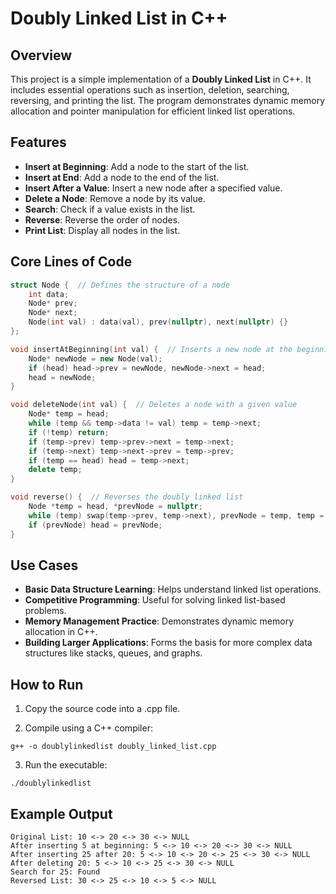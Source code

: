 # Doubly Linked List in C++

## Overview
This project is a simple implementation of a **Doubly Linked List** in C++. It includes essential operations such as insertion, deletion, searching, reversing, and printing the list. The program demonstrates dynamic memory allocation and pointer manipulation for efficient linked list operations.

## Features
- **Insert at Beginning**: Add a node to the start of the list.
- **Insert at End**: Add a node to the end of the list.
- **Insert After a Value**: Insert a new node after a specified value.
- **Delete a Node**: Remove a node by its value.
- **Search**: Check if a value exists in the list.
- **Reverse**: Reverse the order of nodes.
- **Print List**: Display all nodes in the list.

## Core Lines of Code
```cpp
struct Node {  // Defines the structure of a node
    int data;
    Node* prev;
    Node* next;
    Node(int val) : data(val), prev(nullptr), next(nullptr) {}
};

void insertAtBeginning(int val) {  // Inserts a new node at the beginning
    Node* newNode = new Node(val);
    if (head) head->prev = newNode, newNode->next = head;
    head = newNode;
}

void deleteNode(int val) {  // Deletes a node with a given value
    Node* temp = head;
    while (temp && temp->data != val) temp = temp->next;
    if (!temp) return;
    if (temp->prev) temp->prev->next = temp->next;
    if (temp->next) temp->next->prev = temp->prev;
    if (temp == head) head = temp->next;
    delete temp;
}

void reverse() {  // Reverses the doubly linked list
    Node *temp = head, *prevNode = nullptr;
    while (temp) swap(temp->prev, temp->next), prevNode = temp, temp = temp->prev;
    if (prevNode) head = prevNode;
}
```
## Use Cases
- **Basic Data Structure Learning**: Helps understand linked list operations.
- **Competitive Programming**: Useful for solving linked list-based problems.
- **Memory Management Practice**: Demonstrates dynamic memory allocation in C++.
- **Building Larger Applications**: Forms the basis for more complex data structures like stacks, queues, and graphs.

## How to Run
1. Copy the source code into a .cpp file.

2. Compile using a C++ compiler:
```
g++ -o doublylinkedlist doubly_linked_list.cpp
```
3. Run the executable:
```
./doublylinkedlist
```
## Example Output
```
Original List: 10 <-> 20 <-> 30 <-> NULL
After inserting 5 at beginning: 5 <-> 10 <-> 20 <-> 30 <-> NULL
After inserting 25 after 20: 5 <-> 10 <-> 20 <-> 25 <-> 30 <-> NULL
After deleting 20: 5 <-> 10 <-> 25 <-> 30 <-> NULL
Search for 25: Found
Reversed List: 30 <-> 25 <-> 10 <-> 5 <-> NULL
```
